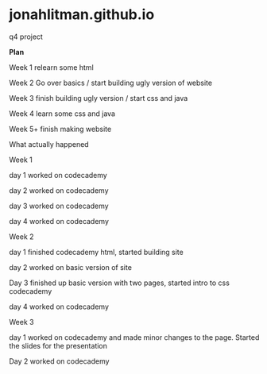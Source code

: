 # jonahlitman.github.io
q4 project

__Plan__

Week 1
  relearn some html

Week 2
  Go over basics / start building ugly version of website

Week 3
  finish building ugly version / start css and java

Week 4
  learn some css and java

Week 5+
  finish making website

What actually happened

Week 1

day 1 worked on codecademy

day 2 worked on codecademy

day 3 worked on codecademy

day 4 worked on codecademy

Week 2

day 1 finished codecademy html, started building site

day 2 worked on basic version of site

Day 3 finished up basic version with two pages, started intro to css codecademy

day 4 worked on codecademy

Week 3

day 1 worked on codecademy and made minor changes to the page. Started the slides for the presentation

Day 2 worked on codecademy




